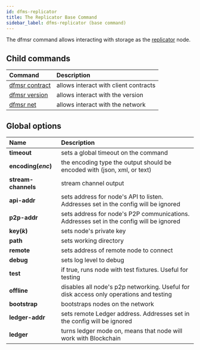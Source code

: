 ```yaml
---
id: dfms-replicator
title: The Replicator Base Command
sidebar_label: dfms-replicator (base command)
---
```


The dfmsr command allows interacting with storage as the [replicator](../../roles/replicator.md) node.

## Child commands

| Command                       | Description                           |
| :---------------------------- | :------------------------------------ |
| [dfmsr contract](contract.md) | allows interact with client contracts |
| [dfmsr version](version.md)   | allows interact with the version      |
| [dfmsr net](net.md)           | allows interact with the network      |

## Global options

| Name                | Description                                                                             |
| :------------------ | :-------------------------------------------------------------------------------------- |
| **timeout**         | sets a global timeout on the command                                                    |
| **encoding(_enc_)** | the encoding type the output should be encoded with (json, xml, or text)                |
| **stream-channels** | stream channel output                                                                   |
| **api-addr**        | sets address for node's API to listen. Addresses set in the config will be ignored      |
| **p2p-addr**        | sets address for node's P2P communications. Addresses set in the config will be ignored |
| **key(_k_)**        | sets node's private key                                                                 |
| **path**            | sets working directory                                                                  |
| **remote**          | sets address of remote node to connect                                                  |
| **debug**           | sets log level to debug                                                                 |
| **test**            | if true, runs node with test fixtures. Useful for testing                               |
| **offline**         | disables all node's p2p networking. Useful for disk access only operations and testing  |
| **bootstrap**       | bootstraps nodes on the network                                                         |
| **ledger-addr**     | sets remote Ledger address. Addresses set in the config will be ignored                 |
| **ledger**          | turns ledger mode on, means that node will work with Blockchain                         |
